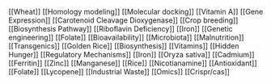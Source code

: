 [[Wheat]]
[[Homology modeling]]
[[Molecular docking]]
[[Vitamin A]]
[[Gene Expression]]
[[Carotenoid Cleavage Dioxygenase]]
[[Crop breeding]]
[[Biosynthesis Pathway]]
[[Riboflavin Deficiency]]
[[Iron]]
[[Genetic engineering]]
[[Folate]]
[[Bioavailability]]
[[Microbiota]]
[[Malnutrition]]
[[Transgenics]]
[[Golden Rice]]
[[Biosynthesis]]
[[Vitamins]]
[[Hidden Hunger]]
[[Regulatory Mechanisms]]
[[Iron]]
[[Oryza sativa]]
[[Cadmium]]
[[Ferritin]]
[[Zinc]]
[[Manganese]]
[[Rice]]
[[Nicotianamine]]
[[Antioxidant]]
[[Folate]]
[[Lycopene]]
[[Industrial Waste]]
[[Omics]]
[[Crispr/cas]]

